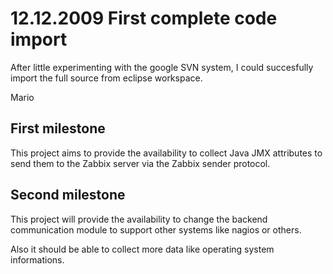# 12.12.2009 First complete code import #
After little experimenting with the google SVN system, I could succesfully import the full source from eclipse workspace.

Mario

## First milestone ##
This project aims to provide the availability to collect Java JMX attributes to send them to the Zabbix server via the Zabbix sender protocol.

## Second milestone ##
This project will provide the availability to change the backend communication module to support other systems like nagios or others.

Also it should be able to collect more data like operating system informations.